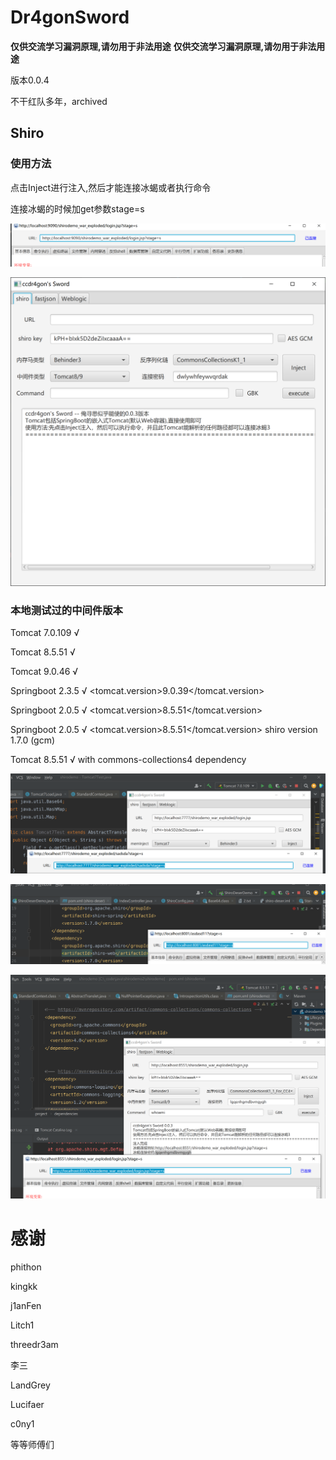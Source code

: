 # Dr4gonSword

**仅供交流学习漏洞原理,请勿用于非法用途**
**仅供交流学习漏洞原理,请勿用于非法用途**

版本0.0.4

不干红队多年，archived

## Shiro


### 使用方法

点击Inject进行注入,然后才能连接冰蝎或者执行命令

连接冰蝎的时候加get参数stage=s

![2](./images/2.png)

![1](./images/1.png)

### 本地测试过的中间件版本

Tomcat 7.0.109 √

Tomcat 8.5.51 √

Tomcat 9.0.46 √

Springboot 2.3.5 √  <tomcat.version>9.0.39</tomcat.version> 

Springboot 2.0.5 √ <tomcat.version>8.5.51</tomcat.version>

Springboot 2.0.5 √ <tomcat.version>8.5.51</tomcat.version> shiro version 1.7.0 (gcm)

Tomcat 8.5.51 √ with commons-collections4 dependency

![3](./images/3.png)

![4](./images/4.png)

![6](./images/6.png)

# 感谢

phithon

kingkk

j1anFen

Litch1

threedr3am

李三

LandGrey

Lucifaer

c0ny1

等等师傅们

